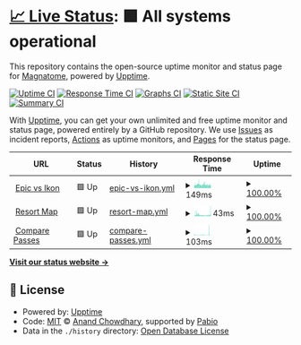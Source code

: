 # [📈 Live Status](https://magnatome.github.io/epic-vs-ikon-status-page): <!--live status--> **🟩 All systems operational**

This repository contains the open-source uptime monitor and status page for [Magnatome](https://magnatome.com), powered by [Upptime](https://github.com/upptime/upptime).

[![Uptime CI](https://github.com/magnatome/epic-vs-ikon-status-page/workflows/Uptime%20CI/badge.svg)](https://github.com/magnatome/epic-vs-ikon-status-page/actions?query=workflow%3A%22Uptime+CI%22)
[![Response Time CI](https://github.com/magnatome/epic-vs-ikon-status-page/workflows/Response%20Time%20CI/badge.svg)](https://github.com/magnatome/epic-vs-ikon-status-page/actions?query=workflow%3A%22Response+Time+CI%22)
[![Graphs CI](https://github.com/magnatome/epic-vs-ikon-status-page/workflows/Graphs%20CI/badge.svg)](https://github.com/magnatome/epic-vs-ikon-status-page/actions?query=workflow%3A%22Graphs+CI%22)
[![Static Site CI](https://github.com/magnatome/epic-vs-ikon-status-page/workflows/Static%20Site%20CI/badge.svg)](https://github.com/magnatome/epic-vs-ikon-status-page/actions?query=workflow%3A%22Static+Site+CI%22)
[![Summary CI](https://github.com/magnatome/epic-vs-ikon-status-page/workflows/Summary%20CI/badge.svg)](https://github.com/magnatome/epic-vs-ikon-status-page/actions?query=workflow%3A%22Summary+CI%22)

With [Upptime](https://upptime.js.org), you can get your own unlimited and free uptime monitor and status page, powered entirely by a GitHub repository. We use [Issues](https://github.com/magnatome/epic-vs-ikon-status-page/issues) as incident reports, [Actions](https://github.com/magnatome/epic-vs-ikon-status-page/actions) as uptime monitors, and [Pages](https://magnatome.github.io/epic-vs-ikon-status-page) for the status page.

<!--start: status pages-->
<!-- This summary is generated by Upptime (https://github.com/upptime/upptime) -->
<!-- Do not edit this manually, your changes will be overwritten -->
<!-- prettier-ignore -->
| URL | Status | History | Response Time | Uptime |
| --- | ------ | ------- | ------------- | ------ |
| <img alt="" src="https://icons.duckduckgo.com/ip3/www.epicorikon.com.ico" height="13"> [Epic vs Ikon](https://www.epicorikon.com) | 🟩 Up | [epic-vs-ikon.yml](https://github.com/magnatome/epic-vs-ikon-status-page/commits/HEAD/history/epic-vs-ikon.yml) | <details><summary><img alt="Response time graph" src="./graphs/epic-vs-ikon/response-time-week.png" height="20"> 149ms</summary><br><a href="https://status.epicorikon.com/history/epic-vs-ikon"><img alt="Response time 149" src="https://img.shields.io/endpoint?url=https%3A%2F%2Fraw.githubusercontent.com%2Fmagnatome%2Fepic-vs-ikon-status-page%2FHEAD%2Fapi%2Fepic-vs-ikon%2Fresponse-time.json"></a><br><a href="https://status.epicorikon.com/history/epic-vs-ikon"><img alt="24-hour response time 133" src="https://img.shields.io/endpoint?url=https%3A%2F%2Fraw.githubusercontent.com%2Fmagnatome%2Fepic-vs-ikon-status-page%2FHEAD%2Fapi%2Fepic-vs-ikon%2Fresponse-time-day.json"></a><br><a href="https://status.epicorikon.com/history/epic-vs-ikon"><img alt="7-day response time 149" src="https://img.shields.io/endpoint?url=https%3A%2F%2Fraw.githubusercontent.com%2Fmagnatome%2Fepic-vs-ikon-status-page%2FHEAD%2Fapi%2Fepic-vs-ikon%2Fresponse-time-week.json"></a><br><a href="https://status.epicorikon.com/history/epic-vs-ikon"><img alt="30-day response time 149" src="https://img.shields.io/endpoint?url=https%3A%2F%2Fraw.githubusercontent.com%2Fmagnatome%2Fepic-vs-ikon-status-page%2FHEAD%2Fapi%2Fepic-vs-ikon%2Fresponse-time-month.json"></a><br><a href="https://status.epicorikon.com/history/epic-vs-ikon"><img alt="1-year response time 149" src="https://img.shields.io/endpoint?url=https%3A%2F%2Fraw.githubusercontent.com%2Fmagnatome%2Fepic-vs-ikon-status-page%2FHEAD%2Fapi%2Fepic-vs-ikon%2Fresponse-time-year.json"></a></details> | <details><summary><a href="https://status.epicorikon.com/history/epic-vs-ikon">100.00%</a></summary><a href="https://status.epicorikon.com/history/epic-vs-ikon"><img alt="All-time uptime 100.00%" src="https://img.shields.io/endpoint?url=https%3A%2F%2Fraw.githubusercontent.com%2Fmagnatome%2Fepic-vs-ikon-status-page%2FHEAD%2Fapi%2Fepic-vs-ikon%2Fuptime.json"></a><br><a href="https://status.epicorikon.com/history/epic-vs-ikon"><img alt="24-hour uptime 100.00%" src="https://img.shields.io/endpoint?url=https%3A%2F%2Fraw.githubusercontent.com%2Fmagnatome%2Fepic-vs-ikon-status-page%2FHEAD%2Fapi%2Fepic-vs-ikon%2Fuptime-day.json"></a><br><a href="https://status.epicorikon.com/history/epic-vs-ikon"><img alt="7-day uptime 100.00%" src="https://img.shields.io/endpoint?url=https%3A%2F%2Fraw.githubusercontent.com%2Fmagnatome%2Fepic-vs-ikon-status-page%2FHEAD%2Fapi%2Fepic-vs-ikon%2Fuptime-week.json"></a><br><a href="https://status.epicorikon.com/history/epic-vs-ikon"><img alt="30-day uptime 100.00%" src="https://img.shields.io/endpoint?url=https%3A%2F%2Fraw.githubusercontent.com%2Fmagnatome%2Fepic-vs-ikon-status-page%2FHEAD%2Fapi%2Fepic-vs-ikon%2Fuptime-month.json"></a><br><a href="https://status.epicorikon.com/history/epic-vs-ikon"><img alt="1-year uptime 100.00%" src="https://img.shields.io/endpoint?url=https%3A%2F%2Fraw.githubusercontent.com%2Fmagnatome%2Fepic-vs-ikon-status-page%2FHEAD%2Fapi%2Fepic-vs-ikon%2Fuptime-year.json"></a></details>
| <img alt="" src="https://icons.duckduckgo.com/ip3/www.epicorikon.com.ico" height="13"> [Resort Map](https://www.epicorikon.com/map) | 🟩 Up | [resort-map.yml](https://github.com/magnatome/epic-vs-ikon-status-page/commits/HEAD/history/resort-map.yml) | <details><summary><img alt="Response time graph" src="./graphs/resort-map/response-time-week.png" height="20"> 43ms</summary><br><a href="https://status.epicorikon.com/history/resort-map"><img alt="Response time 43" src="https://img.shields.io/endpoint?url=https%3A%2F%2Fraw.githubusercontent.com%2Fmagnatome%2Fepic-vs-ikon-status-page%2FHEAD%2Fapi%2Fresort-map%2Fresponse-time.json"></a><br><a href="https://status.epicorikon.com/history/resort-map"><img alt="24-hour response time 51" src="https://img.shields.io/endpoint?url=https%3A%2F%2Fraw.githubusercontent.com%2Fmagnatome%2Fepic-vs-ikon-status-page%2FHEAD%2Fapi%2Fresort-map%2Fresponse-time-day.json"></a><br><a href="https://status.epicorikon.com/history/resort-map"><img alt="7-day response time 43" src="https://img.shields.io/endpoint?url=https%3A%2F%2Fraw.githubusercontent.com%2Fmagnatome%2Fepic-vs-ikon-status-page%2FHEAD%2Fapi%2Fresort-map%2Fresponse-time-week.json"></a><br><a href="https://status.epicorikon.com/history/resort-map"><img alt="30-day response time 43" src="https://img.shields.io/endpoint?url=https%3A%2F%2Fraw.githubusercontent.com%2Fmagnatome%2Fepic-vs-ikon-status-page%2FHEAD%2Fapi%2Fresort-map%2Fresponse-time-month.json"></a><br><a href="https://status.epicorikon.com/history/resort-map"><img alt="1-year response time 43" src="https://img.shields.io/endpoint?url=https%3A%2F%2Fraw.githubusercontent.com%2Fmagnatome%2Fepic-vs-ikon-status-page%2FHEAD%2Fapi%2Fresort-map%2Fresponse-time-year.json"></a></details> | <details><summary><a href="https://status.epicorikon.com/history/resort-map">100.00%</a></summary><a href="https://status.epicorikon.com/history/resort-map"><img alt="All-time uptime 100.00%" src="https://img.shields.io/endpoint?url=https%3A%2F%2Fraw.githubusercontent.com%2Fmagnatome%2Fepic-vs-ikon-status-page%2FHEAD%2Fapi%2Fresort-map%2Fuptime.json"></a><br><a href="https://status.epicorikon.com/history/resort-map"><img alt="24-hour uptime 100.00%" src="https://img.shields.io/endpoint?url=https%3A%2F%2Fraw.githubusercontent.com%2Fmagnatome%2Fepic-vs-ikon-status-page%2FHEAD%2Fapi%2Fresort-map%2Fuptime-day.json"></a><br><a href="https://status.epicorikon.com/history/resort-map"><img alt="7-day uptime 100.00%" src="https://img.shields.io/endpoint?url=https%3A%2F%2Fraw.githubusercontent.com%2Fmagnatome%2Fepic-vs-ikon-status-page%2FHEAD%2Fapi%2Fresort-map%2Fuptime-week.json"></a><br><a href="https://status.epicorikon.com/history/resort-map"><img alt="30-day uptime 100.00%" src="https://img.shields.io/endpoint?url=https%3A%2F%2Fraw.githubusercontent.com%2Fmagnatome%2Fepic-vs-ikon-status-page%2FHEAD%2Fapi%2Fresort-map%2Fuptime-month.json"></a><br><a href="https://status.epicorikon.com/history/resort-map"><img alt="1-year uptime 100.00%" src="https://img.shields.io/endpoint?url=https%3A%2F%2Fraw.githubusercontent.com%2Fmagnatome%2Fepic-vs-ikon-status-page%2FHEAD%2Fapi%2Fresort-map%2Fuptime-year.json"></a></details>
| <img alt="" src="https://icons.duckduckgo.com/ip3/www.epicorikon.com.ico" height="13"> [Compare Passes](https://www.epicorikon.com/passes/compare) | 🟩 Up | [compare-passes.yml](https://github.com/magnatome/epic-vs-ikon-status-page/commits/HEAD/history/compare-passes.yml) | <details><summary><img alt="Response time graph" src="./graphs/compare-passes/response-time-week.png" height="20"> 103ms</summary><br><a href="https://status.epicorikon.com/history/compare-passes"><img alt="Response time 103" src="https://img.shields.io/endpoint?url=https%3A%2F%2Fraw.githubusercontent.com%2Fmagnatome%2Fepic-vs-ikon-status-page%2FHEAD%2Fapi%2Fcompare-passes%2Fresponse-time.json"></a><br><a href="https://status.epicorikon.com/history/compare-passes"><img alt="24-hour response time 221" src="https://img.shields.io/endpoint?url=https%3A%2F%2Fraw.githubusercontent.com%2Fmagnatome%2Fepic-vs-ikon-status-page%2FHEAD%2Fapi%2Fcompare-passes%2Fresponse-time-day.json"></a><br><a href="https://status.epicorikon.com/history/compare-passes"><img alt="7-day response time 103" src="https://img.shields.io/endpoint?url=https%3A%2F%2Fraw.githubusercontent.com%2Fmagnatome%2Fepic-vs-ikon-status-page%2FHEAD%2Fapi%2Fcompare-passes%2Fresponse-time-week.json"></a><br><a href="https://status.epicorikon.com/history/compare-passes"><img alt="30-day response time 103" src="https://img.shields.io/endpoint?url=https%3A%2F%2Fraw.githubusercontent.com%2Fmagnatome%2Fepic-vs-ikon-status-page%2FHEAD%2Fapi%2Fcompare-passes%2Fresponse-time-month.json"></a><br><a href="https://status.epicorikon.com/history/compare-passes"><img alt="1-year response time 103" src="https://img.shields.io/endpoint?url=https%3A%2F%2Fraw.githubusercontent.com%2Fmagnatome%2Fepic-vs-ikon-status-page%2FHEAD%2Fapi%2Fcompare-passes%2Fresponse-time-year.json"></a></details> | <details><summary><a href="https://status.epicorikon.com/history/compare-passes">100.00%</a></summary><a href="https://status.epicorikon.com/history/compare-passes"><img alt="All-time uptime 100.00%" src="https://img.shields.io/endpoint?url=https%3A%2F%2Fraw.githubusercontent.com%2Fmagnatome%2Fepic-vs-ikon-status-page%2FHEAD%2Fapi%2Fcompare-passes%2Fuptime.json"></a><br><a href="https://status.epicorikon.com/history/compare-passes"><img alt="24-hour uptime 100.00%" src="https://img.shields.io/endpoint?url=https%3A%2F%2Fraw.githubusercontent.com%2Fmagnatome%2Fepic-vs-ikon-status-page%2FHEAD%2Fapi%2Fcompare-passes%2Fuptime-day.json"></a><br><a href="https://status.epicorikon.com/history/compare-passes"><img alt="7-day uptime 100.00%" src="https://img.shields.io/endpoint?url=https%3A%2F%2Fraw.githubusercontent.com%2Fmagnatome%2Fepic-vs-ikon-status-page%2FHEAD%2Fapi%2Fcompare-passes%2Fuptime-week.json"></a><br><a href="https://status.epicorikon.com/history/compare-passes"><img alt="30-day uptime 100.00%" src="https://img.shields.io/endpoint?url=https%3A%2F%2Fraw.githubusercontent.com%2Fmagnatome%2Fepic-vs-ikon-status-page%2FHEAD%2Fapi%2Fcompare-passes%2Fuptime-month.json"></a><br><a href="https://status.epicorikon.com/history/compare-passes"><img alt="1-year uptime 100.00%" src="https://img.shields.io/endpoint?url=https%3A%2F%2Fraw.githubusercontent.com%2Fmagnatome%2Fepic-vs-ikon-status-page%2FHEAD%2Fapi%2Fcompare-passes%2Fuptime-year.json"></a></details>

<!--end: status pages-->

[**Visit our status website →**](https://magnatome.github.io/epic-vs-ikon-status-page)

## 📄 License

- Powered by: [Upptime](https://github.com/upptime/upptime)
- Code: [MIT](./LICENSE) © [Anand Chowdhary](https://anandchowdhary.com), supported by [Pabio](https://pabio.com)
- Data in the `./history` directory: [Open Database License](https://opendatacommons.org/licenses/odbl/1-0/)
